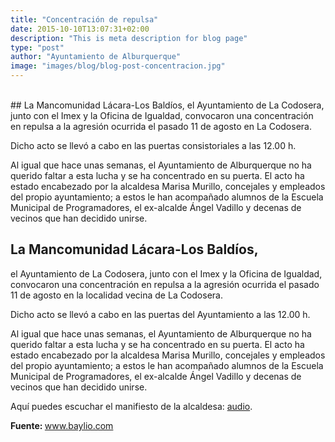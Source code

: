 ```yaml
---
title: "Concentración de repulsa"
date: 2015-10-10T13:07:31+02:00
description: "This is meta description for blog page"
type: "post"
author: "Ayuntamiento de Alburquerque"
image: "images/blog/blog-post-concentracion.jpg"
---
```


<br>
## La Mancomunidad Lácara-Los Baldíos,
el Ayuntamiento de La Codosera, junto con el Imex y la Oficina de Igualdad, convocaron una concentración en repulsa a la agresión ocurrida el pasado 11 de agosto en La Codosera.

Dicho acto se llevó a cabo en las puertas consistoriales a las 12.00 h.

Al igual que hace unas semanas, el Ayuntamiento de Alburquerque no ha querido faltar a esta lucha y se ha concentrado en su puerta. El acto ha estado encabezado por la alcaldesa Marisa Murillo, concejales y empleados del propio ayuntamiento; a estos le han acompañado alumnos de la Escuela Municipal de Programadores, el ex-alcalde Ángel Vadillo y decenas de vecinos que han decidido unirse.

## La Mancomunidad Lácara-Los Baldíos,
el Ayuntamiento de La Codosera, junto con el Imex y la Oficina de Igualdad, convocaron una concentración en repulsa a la agresión ocurrida el pasado 11 de agosto en la localidad vecina de La Codosera.

Dicho acto se llevó a cabo en las puertas del Ayuntamiento a las 12.00 h.

Al igual que hace unas semanas, el Ayuntamiento de Alburquerque no ha querido faltar a esta lucha y se ha concentrado en su puerta. El acto ha estado encabezado por la alcaldesa Marisa Murillo, concejales y empleados del propio ayuntamiento; a estos le han acompañado alumnos de la Escuela Municipal de Programadores, el ex-alcalde Ángel Vadillo y decenas de vecinos que han decidido unirse.

Aquí puedes escuchar el manifiesto de la alcaldesa: [audio](https://www.ivoox.com/40102103).

<b>Fuente: </b> www.baylio.com
<br>